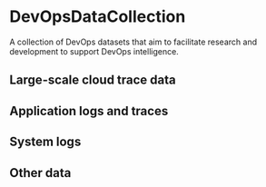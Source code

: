 # DevOpsDataCollection
A collection of DevOps datasets that aim to facilitate research and development to support DevOps intelligence.

## Large-scale cloud trace data

## Application logs and traces

## System logs

## Other data
